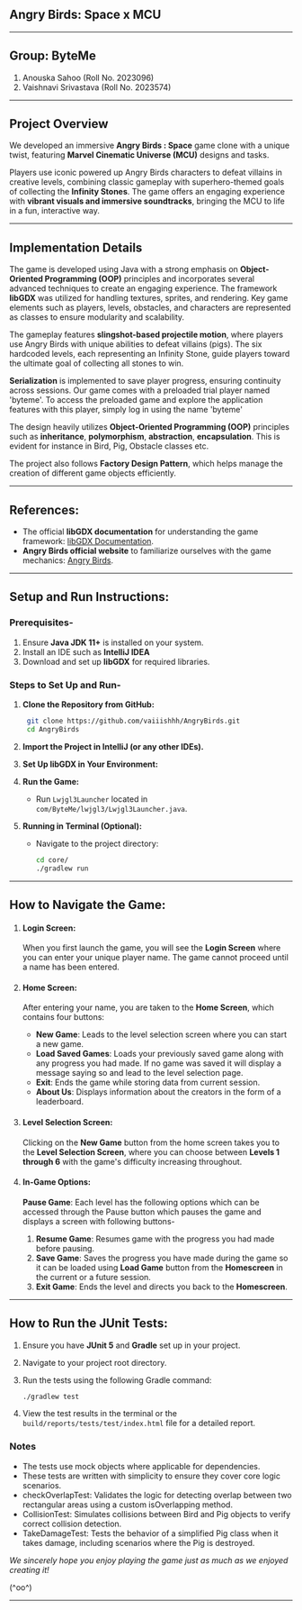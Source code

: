 ## Angry Birds: Space x MCU

---

## **Group: ByteMe**
1. Anouska Sahoo (Roll No. 2023096)
2. Vaishnavi Srivastava (Roll No. 2023574)

---

## Project Overview
We developed an immersive **Angry Birds : Space** game clone with a unique twist, featuring **Marvel Cinematic Universe (MCU)** designs and tasks.

Players use iconic powered up Angry Birds characters to defeat villains in creative levels, combining classic gameplay with superhero-themed goals of collecting the **Infinity Stones**. The game offers an engaging experience with **vibrant visuals and immersive soundtracks**, bringing the MCU to life in a fun, interactive way.

---

## **Implementation Details**

The game is developed using Java with a strong emphasis on **Object-Oriented Programming (OOP)** principles and incorporates several advanced techniques to create an engaging experience. The framework **libGDX** was utilized for handling textures, sprites, and rendering. Key game elements such as players, levels, obstacles, and characters are represented as classes to ensure modularity and scalability.

The gameplay features **slingshot-based projectile motion**, where players use Angry Birds with unique abilities to defeat villains (pigs). The six hardcoded levels, each representing an Infinity Stone, guide players toward the ultimate goal of collecting all stones to win.

**Serialization** is implemented to save player progress, ensuring continuity across sessions.
Our game comes with a preloaded trial player named 'byteme'. To access the preloaded game and explore the application features with this player, simply log in using the name 'byteme'

The design heavily utilizes **Object-Oriented Programming (OOP)** principles such as **inheritance**,  **polymorphism**, **abstraction**, **encapsulation**. This is evident for instance in Bird, Pig, Obstacle classes etc.

The project also follows **Factory Design Pattern**, which helps manage the creation of different game objects efficiently.

---
## **References:**
- The official **libGDX documentation** for understanding the game framework: [libGDX Documentation](https://libgdx.com/dev/).
- **Angry Birds official website** to familiarize ourselves with the game mechanics: [Angry Birds](https://www.angrybirds.com/).

---

## **Setup and Run Instructions:**

### **Prerequisites-**
1. Ensure **Java JDK 11+** is installed on your system.
2. Install an IDE such as **IntelliJ IDEA**
3. Download and set up **libGDX** for required libraries.

### **Steps to Set Up and Run-**

1. **Clone the Repository from GitHub:**
   ```bash
    git clone https://github.com/vaiiishhh/AngryBirds.git
    cd AngryBirds
   ```

2. **Import the Project in IntelliJ (or any other IDEs).**

3. **Set Up libGDX in Your Environment:**

4. **Run the Game:**
    - Run `Lwjgl3Launcher` located in `com/ByteMe/lwjgl3/Lwjgl3Launcher.java`.

5. **Running in Terminal (Optional):**
    - Navigate to the project directory:
      ```bash
      cd core/
      ./gradlew run
      ```

---

## **How to Navigate the Game**:

1. #### **Login Screen:**
    When you first launch the game, you will see the **Login Screen** where you can enter your unique player name. The game cannot proceed until a name has been entered.

2. #### **Home Screen:**
    After entering your name, you are taken to the **Home Screen**, which contains four buttons:
   - **New Game**: Leads to the level selection screen where you can start a new game.
   - **Load Saved Games**: Loads your previously saved game along with any progress you had made. If no game was saved it will display a message saying so and lead to the level selection page.
   - **Exit**: Ends the game while storing data from current session.
   - **About Us**: Displays information about the creators in the form of a leaderboard.

3. #### **Level Selection Screen:**
    Clicking on the **New Game** button from the home screen takes you to the **Level Selection Screen**, where you can choose between **Levels 1 through 6** with the game's difficulty increasing throughout.

4. #### **In-Game Options:**
    **Pause Game**: Each level has the following options which can be accessed through the Pause button which pauses the game and displays a screen with following buttons-
     1. **Resume Game**: Resumes game with the progress you had made before pausing.
     2. **Save Game**: Saves the progress you have made during the game so it can be loaded using **Load Game** button from the **Homescreen** in the current or a future session.
     3. **Exit Game**: Ends the level and directs you back to the **Homescreen**.
---

## **How to Run the JUnit Tests**:

1. Ensure you have **JUnit 5** and **Gradle** set up in your project.
2. Navigate to your project root directory.
3. Run the tests using the following Gradle command:

   ```bash
   ./gradlew test
   ```

4. View the test results in the terminal or the `build/reports/tests/test/index.html` file for a detailed report.

### Notes

- The tests use mock objects where applicable for dependencies.
- These tests are written with simplicity to ensure they cover core logic scenarios.
- checkOverlapTest: Validates the logic for detecting overlap between two rectangular areas using a custom isOverlapping method.
- CollisionTest: Simulates collisions between Bird and Pig objects to verify correct collision detection.
- TakeDamageTest: Tests the behavior of a simplified Pig class when it takes damage, including scenarios where the Pig is destroyed.

*We sincerely hope you enjoy playing the game just as much as we enjoyed creating it!*

(^oo^)

---
